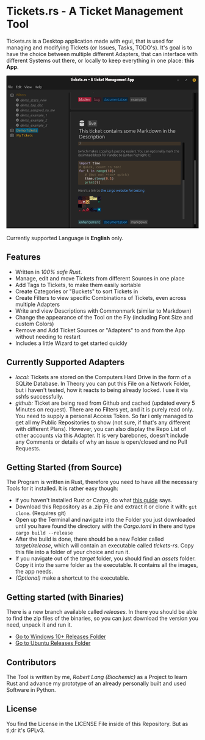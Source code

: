 # Tickets.rs - A Ticket Management Tool

Tickets.rs is a Desktop application made with egui, that is used for managing and modifying Tickets (or Issues, Tasks, TODO's). It's goal is to have the choice between multiple different Adapters, that can interface with different
Systems out there, or locally to keep everything in one place: **this App**.

![App Screenshot](assets/screenshot_app.png)

Currently supported Language is **English** only.

## Features

* Written in _100% safe Rust_.
* Manage, edit and move Tickets from different Sources in one place
* Add Tags to Tickets, to make them easily sortable
* Create Categories or "Buckets" to sort Tickets in
* Create Filters to view specific Combinations of Tickets, even across multiple Adapters
* Write and view Descriptions with Commonmark (similar to Markdown)
* Change the appearance of the Tool on the Fly (including Font Size and custom Colors)
* Remove and Add Ticket Sources or "Adapters" to and from the App without needing to restart
* Includes a little Wizard to get started quickly

## Currently Supported Adapters
* _local:_ Tickets are stored on the Computers Hard Drive in the form of a SQLite Database. In Theory you can put this File on a Network Folder, but i haven't tested, how it reacts to being already locked. I use it via sshfs successfully.
* _github:_ Ticket are being read from Github and cached (updated every 5 Minutes on request). There are no Filters yet, and it is purely read only. You need to supply a personal Access Token. So far i only managed to get all my Public Repositories to show (not sure, if that's any different with different Plans). However, you can also display the Repo List of other accounts via this Adapter. It is very barebones, doesn't include any Comments or details of why an issue is open/closed and no Pull Requests.

## Getting Started (from Source)

The Program is written in Rust, therefore you need to have all the necessary Tools for it installed.
It is rather easy though:

* if you haven't installed Rust or Cargo, do what [this guide](https://doc.rust-lang.org/cargo/getting-started/installation.html) says.
* Download this Repository as a .zip File and extract it or clone it with: `git clone`. (Requires git)
* Open up the Terminal and navigate into the Folder you just downloaded until you have found the directory with the _Cargo.toml_ in there and type `cargo build --release`
* After the build is done, there should be a new Folder called _target/release_, which will contain an executable called _tickets-rs_. Copy this file into a folder of your choice and run it.
* If you navigate out of the _target_ folder, you should find an _assets_ folder. Copy it into the same folder as the executable. It contains all the images, the app needs.
* _(Optional)_ make a shortcut to the executable.

## Getting started (with Binaries)

There is a new branch available called _releases_. In there you should be able to find the zip files of the binaries, so you can just download the version you need, unpack it and run it.

* [Go to Windows 10+ Releases Folder](https://github.com/TheBiochemic/tickets-rs/tree/releases/win_versions)
* [Go to Ubuntu Releases Folder](https://github.com/TheBiochemic/tickets-rs/tree/releases/ubuntu_versions)

## Contributors

The Tool is written by me, _Robert Lang (Biochemic)_ as a Project to learn Rust and advance my
prototype of an already personally built and used Software in Python.

## License

You find the License in the LICENSE File inside of this Repository. But as tl;dr it's GPLv3.
